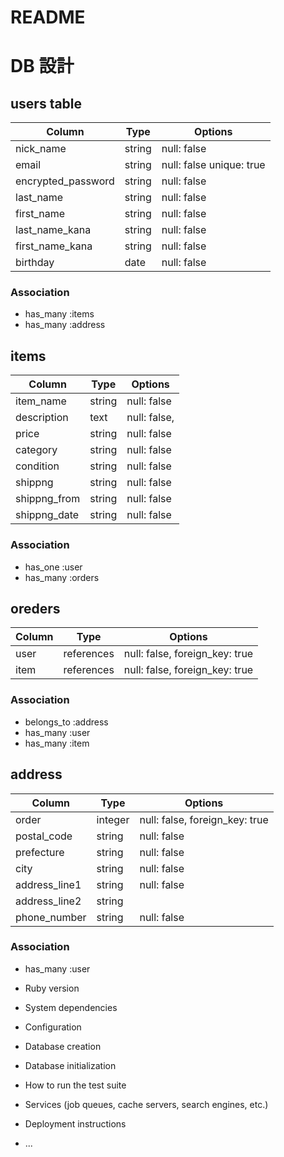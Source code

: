 # README

# DB 設計

## users table

| Column             | Type                | Options                   |
|--------------------|---------------------|---------------------------|
| nick_name          | string              | null: false               |
| email              | string              | null: false  unique: true |
| encrypted_password | string              | null: false               |
| last_name          | string              | null: false               |
| first_name         | string              | null: false               |
| last_name_kana     | string              | null: false               |  
| first_name_kana    | string              | null: false               |
| birthday           | date                | null: false               |

### Association


* has_many :items
* has_many :address


## items

| Column                              | Type       | Options                        |
|-------------------------------------|------------|--------------------------------|
| item_name                           | string     | null: false                    |
| description                         | text       | null: false,                   |
| price                               | string     | null: false                    |
| category                            | string     | null: false                    |
| condition                           | string     | null: false                    |
| shippng                             | string     | null: false                    |
| shippng_from                        | string     | null: false                    |
| shippng_date                        | string     | null: false                    |

### Association

- has_one :user
- has_many :orders


## oreders

| Column      | Type       | Options                        |
|-------------|------------|--------------------------------|
| user        | references | null: false, foreign_key: true |
| item        | references | null: false, foreign_key: true |

### Association

- belongs_to :address
- has_many :user
- has_many :item

## address

| Column      | Type       | Options                        |
|-------------|------------|--------------------------------|
| order       | integer    | null: false, foreign_key: true |
| postal_code | string     | null: false                    |
| prefecture  | string     | null: false                    |
| city        | string     | null: false                    |
| address_line1 | string   | null: false                    |
| address_line2 | string   |                                |        
| phone_number  | string   | null: false                    |

### Association

* has_many :user


* Ruby version

* System dependencies

* Configuration

* Database creation

* Database initialization

* How to run the test suite

* Services (job queues, cache servers, search engines, etc.)

* Deployment instructions

* ...
